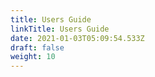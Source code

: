 ```yaml
---
title: Users Guide
linkTitle: Users Guide
date: 2021-01-03T05:09:54.533Z
draft: false
weight: 10
---
```


